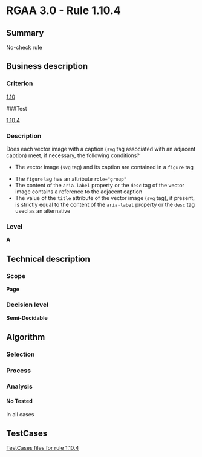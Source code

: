 # RGAA 3.0 -  Rule 1.10.4

## Summary

No-check rule

## Business description

### Criterion

[1.10](http://asqatasun.github.io/RGAA--3.0--EN/RGAA3.0_Criteria_English_version_v1.html#crit-1-10)

###Test

[1.10.4](http://asqatasun.github.io/RGAA--3.0--EN/RGAA3.0_Criteria_English_version_v1.html#test-1-10-4)

### Description
Does each vector image
    with a caption (<code>svg</code> tag associated with an adjacent
    caption) meet, if necessary, the following conditions?
    <ul><li> The vector image (<code>svg</code> tag) and its caption are
   contained in a <code>figure</code> tag</li>
  <li>The <code>figure</code> tag has an attribute <code>role="group"</code></li>
  <li>The content of the <code>aria-label</code> property or the <code>desc</code>
   tag of the vector image contains a reference to the
   adjacent caption</li>
  <li>The value of the <code>title</code> attribute of the vector
   image (<code>svg</code> tag), if present, is strictly equal to
   the content of the <code>aria-label</code> property or the <code>desc</code>
   tag used as an alternative</li>
    </ul> 


### Level

**A**

## Technical description

### Scope

**Page**

### Decision level

**Semi-Decidable**

## Algorithm

### Selection

### Process

### Analysis

#### No Tested 

In all cases



##  TestCases 

[TestCases files for rule 1.10.4](https://github.com/Asqatasun/Asqatasun/tree/master/rules/rules-rgaa3.0/src/test/resources/testcases/rgaa30/Rgaa30Rule011004/) 


